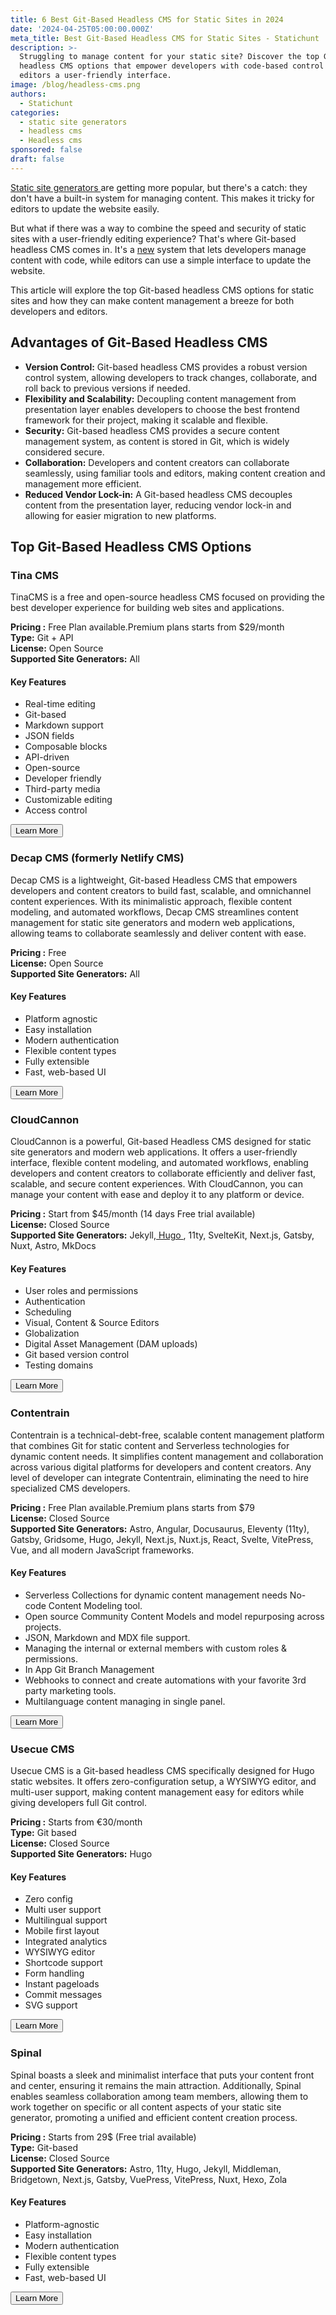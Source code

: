 ```yaml
---
title: 6 Best Git-Based Headless CMS for Static Sites in 2024
date: '2024-04-25T05:00:00.000Z'
meta_title: Best Git-Based Headless CMS for Static Sites - Statichunt
description: >-
  Struggling to manage content for your static site? Discover the top Git-based
  headless CMS options that empower developers with code-based control and give
  editors a user-friendly interface.
image: /blog/headless-cms.png
authors:
  - Statichunt
categories:
  - static site generators
  - headless cms
  - Headless cms
sponsored: false
draft: false
---
```

<a href="/blog/static-site-generators" target="_blank"> Static site generators </a> are getting more popular, but there's a catch: they don't have a built-in system for managing content. This makes it tricky for editors to update the website easily.

But what if there was a way to combine the speed and security of static sites with a user-friendly editing experience? That's where Git-based headless CMS comes in. It's a [new](https://google.com "Google") system that lets developers manage content with code, while editors can use a simple interface to update the website.

This article will explore the top Git-based headless CMS options for static sites and how they can make content management a breeze for both developers and editors.

## Advantages of Git-Based Headless CMS

* **Version Control:** Git-based headless CMS provides a robust version control system, allowing developers to track changes, collaborate, and roll back to previous versions if needed.
* **Flexibility and Scalability:** Decoupling content management from presentation layer enables developers to choose the best frontend framework for their project, making it scalable and flexible.
* **Security:** Git-based headless CMS provides a secure content management system, as content is stored in Git, which is widely considered secure.
* **Collaboration:** Developers and content creators can collaborate seamlessly, using familiar tools and editors, making content creation and management more efficient.
* **Reduced Vendor Lock-in:** A Git-based headless CMS decouples content from the presentation layer, reducing vendor lock-in and allowing for easier migration to new platforms.

## Top Git-Based Headless CMS Options

### Tina CMS

TinaCMS is a free and open-source headless CMS focused on providing the best developer experience for building web sites and applications.

<Mockup src="/blog/tina-cms.png" alt="Tina headless cms" />

**Pricing :** Free Plan available.Premium plans starts from $29/month <br />
**Type:**
Git + API <br />
**License:**
Open Source <br />
**Supported Site Generators:**
All <br />

#### Key Features

* Real-time editing
* Git-based
* Markdown support
* JSON fields
* Composable blocks
* API-driven
* Open-source
* Developer friendly
* Third-party media
* Customizable editing
* Access control

<Button href="https://tina.io/">Learn More </Button>

### Decap CMS (formerly Netlify CMS)

Decap CMS is a lightweight, Git-based Headless CMS that empowers developers and content creators to build fast, scalable, and omnichannel content experiences. With its minimalistic approach, flexible content modeling, and automated workflows, Decap CMS streamlines content management for static site generators and modern web applications, allowing teams to collaborate seamlessly and deliver content with ease.

<Mockup src="/blog/decap-cms.png" alt="Decap headless cms" />

**Pricing :** Free <br />
**License:** Open Source <br />
**Supported Site Generators:** All

#### Key Features

* Platform agnostic
* Easy installation
* Modern authentication
* Flexible content types
* Fully extensible
* Fast, web-based UI

<Button href="https://decapcms.org/">Learn More </Button>

### CloudCannon

CloudCannon is a powerful, Git-based Headless CMS designed for static site generators and modern web applications. It offers a user-friendly interface, flexible content modeling, and automated workflows, enabling developers and content creators to collaborate efficiently and deliver fast, scalable, and secure content experiences. With CloudCannon, you can manage your content with ease and deploy it to any platform or device.

<Mockup src="/blog/cloudcannon-cms.png" alt="Cloudcannon headless cms" />

**Pricing :** Start from $45/month (14 days Free trial available)<br />
**License:**  Closed Source <br />
**Supported Site Generators:** Jekyll,<a href="https://gethugothemes.com/benefits-of-hugo" target="_blank"> Hugo </a>, 11ty, SvelteKit, Next.js, Gatsby, Nuxt, Astro, MkDocs

#### Key Features

* User roles and permissions
* Authentication
* Scheduling
* Visual, Content & Source Editors
* Globalization
* Digital Asset Management (DAM uploads)
* Git based version control
* Testing domains

<Button href="https://cloudcannon.com/">Learn More </Button>

### Contentrain

Contentrain is a technical-debt-free, scalable content management platform that combines Git for static content and Serverless technologies for dynamic content needs. It simplifies content management and collaboration across various digital platforms for developers and content creators. Any level of developer can integrate Contentrain, eliminating the need to hire specialized CMS developers.

<Mockup src="/blog/contentrain-cms.png" alt="Contentrain headless cms" />

**Pricing :** Free Plan available.Premium plans starts from $79 <br />
**License:** Closed Source <br />
**Supported Site Generators:** Astro, Angular, Docusaurus, Eleventy (11ty), Gatsby, Gridsome, Hugo, Jekyll, Next.js, Nuxt.js, React, Svelte, VitePress, Vue, and all modern JavaScript frameworks.

#### Key Features

* Serverless Collections for dynamic content management needs
  No-code Content Modeling tool.
* Open source Community Content Models and model repurposing across projects.
* JSON, Markdown and MDX file support.
* Managing the internal or external members with custom roles & permissions.
* In App Git Branch Management
* Webhooks to connect and create automations with your favorite 3rd party marketing tools.
* Multilanguage content managing in single panel.

<Button href="https://contentrain.io/">Learn More </Button>

### Usecue CMS

Usecue CMS is a Git-based headless CMS specifically designed for Hugo static websites. It offers zero-configuration setup, a WYSIWYG editor, and multi-user support, making content management easy for editors while giving developers full Git control.

<Mockup src="/blog/usecue-cms.png" alt="Usecue headless cms" />

**Pricing :** Starts from €30/month <br />
**Type:** Git based <br />
**License:** Closed Source <br />
**Supported Site Generators:** Hugo

#### Key Features

* Zero config
* Multi user support
* Multilingual support
* Mobile first layout
* Integrated analytics
* WYSIWYG editor
* Shortcode support
* Form handling
* Instant pageloads
* Commit messages
* SVG support

<Button href="https://cms.usecue.com/">Learn More </Button>

### Spinal

Spinal boasts a sleek and minimalist interface that puts your content front and center, ensuring it remains the main attraction. Additionally, Spinal enables seamless collaboration among team members, allowing them to work together on specific or all content aspects of your static site generator, promoting a unified and efficient content creation process.

<Mockup src="/blog/spinal-cms.png" alt="Spinal headless cms" />

**Pricing :** Starts from 29$ (Free trial available) <br />
**Type:** Git-based <br />
**License:** Closed Source <br />
**Supported Site Generators:** Astro, 11ty, Hugo, Jekyll, Middleman, Bridgetown, Next.js, Gatsby, VuePress, VitePress, Nuxt, Hexo, Zola

#### Key Features

* Platform-agnostic
* Easy installation
* Modern authentication
* Flexible content types
* Fully extensible
* Fast, web-based UI

<Button href="https://spinalcms.com/">Learn More </Button>
